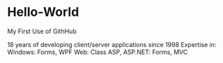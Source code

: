 # Hello-World
My First Use of GithHub

18 years of developing client/server applications since 1998
Expertise in:
    Windows: Forms, WPF
    Web: Class ASP, ASP.NET: Forms, MVC
